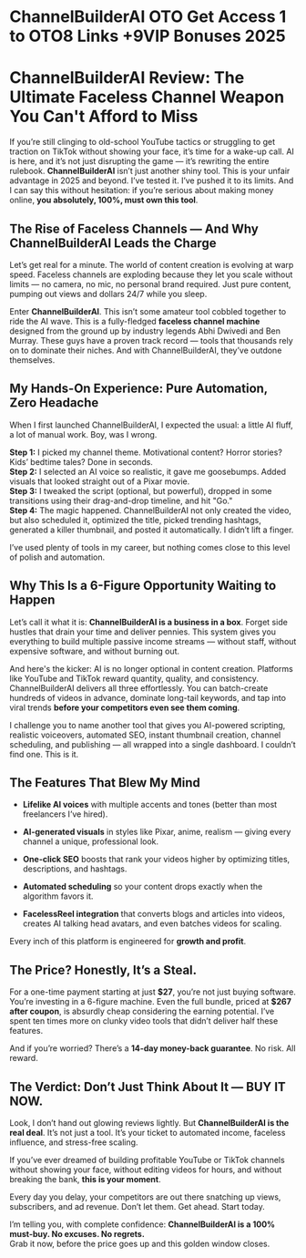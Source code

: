 # ChannelBuilderAI OTO Get Access 1 to OTO8 Links +9VIP Bonuses 2025
<h1 class="" data-start="227" data-end="315">ChannelBuilderAI Review: The Ultimate Faceless Channel Weapon You Can't Afford to Miss</h1>
<p class="" data-start="317" data-end="834">If you’re still clinging to old-school YouTube tactics or struggling to get traction on TikTok without showing your face, it’s time for a wake-up call. AI is here, and it’s not just disrupting the game — it’s rewriting the entire rulebook. <strong data-start="557" data-end="577">ChannelBuilderAI</strong> isn’t just another shiny tool. This is your unfair advantage in 2025 and beyond. I’ve tested it. I’ve pushed it to its limits. And I can say this without hesitation: if you’re serious about making money online, <strong data-start="789" data-end="833">you absolutely, 100%, must own this tool</strong>.</p>

<h2 class="" data-start="836" data-end="912">The Rise of Faceless Channels — And Why ChannelBuilderAI Leads the Charge</h2>
<p class="" data-start="914" data-end="1193">Let’s get real for a minute. The world of content creation is evolving at warp speed. Faceless channels are exploding because they let you scale without limits — no camera, no mic, no personal brand required. Just pure content, pumping out views and dollars 24/7 while you sleep.</p>
<p class="" data-start="1195" data-end="1569">Enter <strong data-start="1201" data-end="1221">ChannelBuilderAI</strong>. This isn’t some amateur tool cobbled together to ride the AI wave. This is a fully-fledged <strong data-start="1314" data-end="1342">faceless channel machine</strong> designed from the ground up by industry legends Abhi Dwivedi and Ben Murray. These guys have a proven track record — tools that thousands rely on to dominate their niches. And with ChannelBuilderAI, they’ve outdone themselves.</p>

<h2 class="" data-start="1571" data-end="1628">My Hands-On Experience: Pure Automation, Zero Headache</h2>
<p class="" data-start="1630" data-end="1750">When I first launched ChannelBuilderAI, I expected the usual: a little AI fluff, a lot of manual work. Boy, was I wrong.</p>
<p class="" data-start="1752" data-end="2368"><strong data-start="1752" data-end="1763">Step 1:</strong> I picked my channel theme. Motivational content? Horror stories? Kids’ bedtime tales? Done in seconds.<br data-start="1866" data-end="1869" /><strong data-start="1869" data-end="1880">Step 2:</strong> I selected an AI voice so realistic, it gave me goosebumps. Added visuals that looked straight out of a Pixar movie.<br data-start="1997" data-end="2000" /><strong data-start="2000" data-end="2011">Step 3:</strong> I tweaked the script (optional, but powerful), dropped in some transitions using their drag-and-drop timeline, and hit "Go."<br data-start="2136" data-end="2139" /><strong data-start="2139" data-end="2150">Step 4:</strong> The magic happened. ChannelBuilderAI not only created the video, but also scheduled it, optimized the title, picked trending hashtags, generated a killer thumbnail, and posted it automatically. I didn’t lift a finger.</p>
<p class="" data-start="2370" data-end="2473">I’ve used plenty of tools in my career, but nothing comes close to this level of polish and automation.</p>

<h2 class="" data-start="2475" data-end="2530">Why This Is a 6-Figure Opportunity Waiting to Happen</h2>
<p class="" data-start="2532" data-end="2808">Let’s call it what it is: <strong data-start="2558" data-end="2601">ChannelBuilderAI is a business in a box</strong>. Forget side hustles that drain your time and deliver pennies. This system gives you everything to build multiple passive income streams — without staff, without expensive software, and without burning out.</p>
<p class="" data-start="2810" data-end="3162">And here's the kicker: AI is no longer optional in content creation. Platforms like YouTube and TikTok reward quantity, quality, and consistency. ChannelBuilderAI delivers all three effortlessly. You can batch-create hundreds of videos in advance, dominate long-tail keywords, and tap into viral trends <strong data-start="3113" data-end="3161">before your competitors even see them coming</strong>.</p>
<p class="" data-start="3164" data-end="3409">I challenge you to name another tool that gives you AI-powered scripting, realistic voiceovers, automated SEO, instant thumbnail creation, channel scheduling, and publishing — all wrapped into a single dashboard. I couldn’t find one. This is it.</p>

<h2 class="" data-start="3411" data-end="3444">The Features That Blew My Mind</h2>
<ul data-start="3446" data-end="4001">
 	<li class="" data-start="3446" data-end="3545">
<p class="" data-start="3448" data-end="3545"><strong data-start="3448" data-end="3470">Lifelike AI voices</strong> with multiple accents and tones (better than most freelancers I’ve hired).</p>
</li>
 	<li class="" data-start="3546" data-end="3661">
<p class="" data-start="3548" data-end="3661"><strong data-start="3548" data-end="3572">AI-generated visuals</strong> in styles like Pixar, anime, realism — giving every channel a unique, professional look.</p>
</li>
 	<li class="" data-start="3662" data-end="3767">
<p class="" data-start="3664" data-end="3767"><strong data-start="3664" data-end="3681">One-click SEO</strong> boosts that rank your videos higher by optimizing titles, descriptions, and hashtags.</p>
</li>
 	<li class="" data-start="3768" data-end="3854">
<p class="" data-start="3770" data-end="3854"><strong data-start="3770" data-end="3794">Automated scheduling</strong> so your content drops exactly when the algorithm favors it.</p>
</li>
 	<li class="" data-start="3855" data-end="4001">
<p class="" data-start="3857" data-end="4001"><strong data-start="3857" data-end="3885">FacelessReel integration</strong> that converts blogs and articles into videos, creates AI talking head avatars, and even batches videos for scaling.</p>
</li>
</ul>
<p class="" data-start="4003" data-end="4071">Every inch of this platform is engineered for <strong data-start="4049" data-end="4070">growth and profit</strong>.</p>

<h2 class="" data-start="4073" data-end="4110">The Price? Honestly, It’s a Steal.</h2>
<p class="" data-start="4112" data-end="4430">For a one-time payment starting at just <strong data-start="4152" data-end="4159">$27</strong>, you’re not just buying software. You’re investing in a 6-figure machine. Even the full bundle, priced at <strong data-start="4266" data-end="4287">$267 after coupon</strong>, is absurdly cheap considering the earning potential. I’ve spent ten times more on clunky video tools that didn’t deliver half these features.</p>
<p class="" data-start="4432" data-end="4518">And if you’re worried? There’s a <strong data-start="4465" data-end="4496">14-day money-back guarantee</strong>. No risk. All reward.</p>

<h2 class="" data-start="4520" data-end="4575">The Verdict: Don’t Just Think About It — BUY IT NOW.</h2>
<p class="" data-start="4577" data-end="4772">Look, I don’t hand out glowing reviews lightly. But <strong data-start="4629" data-end="4666">ChannelBuilderAI is the real deal</strong>. It’s not just a tool. It’s your ticket to automated income, faceless influence, and stress-free scaling.</p>
<p class="" data-start="4774" data-end="4963">If you’ve ever dreamed of building profitable YouTube or TikTok channels without showing your face, without editing videos for hours, and without breaking the bank, <strong data-start="4939" data-end="4962">this is your moment</strong>.</p>
<p class="" data-start="4965" data-end="5105">Every day you delay, your competitors are out there snatching up views, subscribers, and ad revenue. Don’t let them. Get ahead. Start today.</p>
<p class="" data-start="5107" data-end="5285">I’m telling you, with complete confidence: <strong data-start="5150" data-end="5214">ChannelBuilderAI is a 100% must-buy. No excuses. No regrets.</strong><br data-start="5214" data-end="5217" />Grab it now, before the price goes up and this golden window closes.</p>
